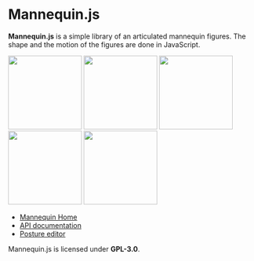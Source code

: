 # Mannequin.js

**Mannequin.js** is a simple library of an articulated mannequin figures.
The shape and the motion of the figures are done in JavaScript.

[<img src="https://boytchev.github.io/mannequin.js/docs/snapshots/example-posture.jpg" width="150">](https://boytchev.github.io/mannequin.js/docs/example-posture.html)
[<img src="https://boytchev.github.io/mannequin.js/docs/snapshots/example-figure-types.jpg" width="150">](https://boytchev.github.io/mannequin.js/docs/example-figure-types.html)
[<img src="https://boytchev.github.io/mannequin.js/docs/snapshots/example-custom-body-parts.jpg" width="150">](https://boytchev.github.io/mannequin.js/docs/example-custom-body-parts.html)
[<img src="https://boytchev.github.io/mannequin.js/docs/snapshots/example-point.jpg" width="150">](https://boytchev.github.io/mannequin.js/docs/example-point.html)
[<img src="https://boytchev.github.io/mannequin.js/docs/snapshots/example-scene.jpg" width="150">](https://boytchev.github.io/mannequin.js/docs/example-scene.html)

* [Mannequin Home](https://boytchev.github.io/mannequin.js/index.html)
* [API documentation](https://boytchev.github.io/mannequin.js/docs/api.html)
* [Posture editor](https://boytchev.github.io/mannequin.js/src/editor/posture-editor.html)

Mannequin.js is licensed under **GPL-3.0**.
